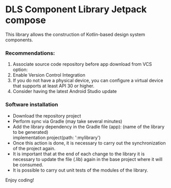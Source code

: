 <h1> DLS Component Library Jetpack compose</h1>

This library allows the construction of Kotlin-based design system components.

<h3>Recommendations:</h3>
<ol>
<li>Associate source code repository before app download from VCS option:</li> 
        <li>Enable Version Control Integration</li>

<li>If you do not have a physical device, you can configure a virtual device that supports at least API 30 or higher.</li>

<li>Consider having the latest Android Studio update</li>
</ol>

<h3>Software installation</h3>
<ul>
<li>Download the repository project </li>
<li>Perform sync via Gradle (may take several minutes) </li>
<li>Add the library dependency in the Gradle file (app): (name of the library to be generated)</li>
        implementation project(path: ':mylibrary')
<li>Once this action is done, it is necessary to carry out the synchronization of the project again. </li>
<li>It is important that at the end of each change to the library it is necessary to update the file (.lib) again in the base project where it will be consumed.</li>
<li>It is possible to carry out unit tests of the modules of the library.</li>
</ul>
Enjoy coding!



